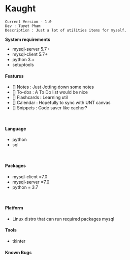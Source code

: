 

Kaught
=======
``````
Current Version - 1.0
Dev : Tuyet Pham
Description : Just a lot of utilities items for myself.
``````
**System requirements**
- mysql-server 5.7+
- mysql-client 5.7+
- python 3.+
- setuptools

#### Features ####
- [] Notes : Just Jotting down some notes
- [] To-dos : A To Do list would be nice
- [] Flashcards : Learning util
- [] Calendar : Hopefully to sync with UNT canvas
- [] Snippets : Code saver like cacher? 

<br>

#### Language ####
* python
* sql

<br>

####  Packages ####
* mysql-client =7.0
* mysql-server =7.0
* python = 3.7

<br>

#### Platform ####
* Linux distro that can run required packages mysql

#### Tools ####
* tkinter

#### Known Bugs ####
